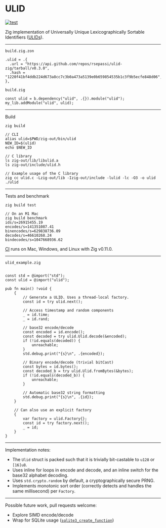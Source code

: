 # ULID

[![test](https://github.com/rsepassi/ulid-zig/actions/workflows/zig.yml/badge.svg)](https://github.com/rsepassi/ulid-zig/actions/workflows/zig.yml)

Zig implementation of Universally Unique Lexicographically Sortable Identifiers ([ULIDs](https://github.com/ulid/spec)).

---

`build.zig.zon`
```
.ulid = .{
  .url = "https://api.github.com/repos/rsepassi/ulid-zig/tarball/v0.3.0",
  .hash = "1220f41bf4ddb224d673a8cc7c3b0a473a5139e0b659854535b1c3f9b5ecfe848d06",
},
```

`build.zig`
```
const ulid = b.dependency("ulid", .{}).module("ulid");
my_lib.addModule("ulid", ulid);
```

---

Build

```
zig build

// CLI
alias ulid=$PWD/zig-out/bin/ulid
NEW_ID=$(ulid)
echo $NEW_ID

// C library
ls zig-out/lib/libulid.a
ls zig-out/include/ulid.h

// Example usage of the C library
zig cc ulid.c -Lzig-out/lib -Izig-out/include -lulid -lc -O3 -o ulid
./ulid
```

---

Tests and benchmark
```
zig build test

// On an M1 Mac
zig build benchmark
ids/s=26915455.19
encodes/s=141351087.41
binencodes/s=629838736.09
decodes/s=46610268.24
bindecodes/s=1047668936.62
```

[CI](https://github.com/rsepassi/ulid-zig/actions/workflows/zig.yml?query=branch%3Amain)
runs on Mac, Windows, and Linux with Zig v0.11.0.

---

`ulid_example.zig`

```zig

const std = @import("std");
const ulid = @import("ulid");

pub fn main() !void {
    {
        // Generate a ULID. Uses a thread-local factory.
        const id = try ulid.next();

        // Access timestamp and random components
        _ = id.time;
        _ = id.rand;

        // base32 encode/decode
        const encoded = id.encode();
        const decoded = try ulid.Ulid.decode(&encoded);
        if (!id.equals(decoded)) {
            unreachable;
        }
        std.debug.print("{s}\n", .{encoded});

        // Binary encode/decode (trivial bitCast)
        const bytes = id.bytes();
        const decoded_b = try ulid.Ulid.fromBytes(&bytes);
        if (!id.equals(decoded_b)) {
            unreachable;
        }

        // Automatic base32 string formatting
        std.debug.print("{s}\n", .{id});
    }

    // Can also use an explicit factory
    {
        var factory = ulid.Factory{};
        const id = try factory.next();
        _ = id;
    }
}
```

---

Implementation notes:

* The `Ulid` struct is packed such that it is trivially bit-castable to `u128` or `[16]u8`.
* Uses inline for loops in encode and decode, and an inline switch for the
  base32 alphabet decoding.
* Uses `std.crypto.random` by default, a cryptographically secure PRNG.
* Implements monotonic sort order (correctly detects and handles the same
  millisecond) per `Factory`.

---

Possible future work, pull requests welcome:

* Explore SIMD encode/decode
* Wrap for SQLite usage ([`sqlite3_create_function`](https://www.sqlite.org/c3ref/create_function.html))
